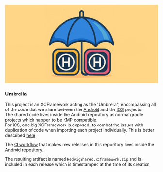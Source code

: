 ![logo.jpeg](icons/logo.jpeg)

### Umbrella

This project is an XCFramework acting as the "Umbrella", encompassing all of the code that we share between the [Android](https://github.com/HedvigInsurance/android) and the [iOS](https://github.com/HedvigInsurance/ugglan) projects.  
The shared code lives inside the Android repository as normal gradle projects which happen to be KMP compatible.  
For iOS, one big XCFramework is exposed, to combat the issues with duplication of code when importing each project individually. This is better described [here](https://www.jetbrains.com/help/kotlin-multiplatform-dev/multiplatform-project-configuration.html#several-shared-modules)  

The [CI workflow](https://github.com/HedvigInsurance/android/blob/develop/.github/workflows/umbrella.yml) that makes new releases in this repository lives inside the Android repository. 

The resulting artifact is named `HedvigShared.xcframework.zip` and is included in each release which is timestamped at the time of its creation